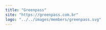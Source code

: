 ```yaml
---
title: "Greenpass"
site: "https://greenpass.com.br"
logo: "../../images/members/greenpass.svg"
---
```

